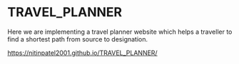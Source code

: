 # TRAVEL_PLANNER
Here we are implementing a travel planner website which helps a traveller to find a shortest path from source to designation.


https://nitinpatel2001.github.io/TRAVEL_PLANNER/
